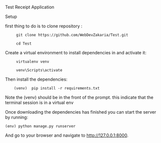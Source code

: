 Test Receipt Application

Setup


first thing to do is to clone repository :

         git clone https://github.com/WebDevZakaria/Test.git 
         
         cd Test


Create a virtual environment to install dependencies in and activate it:

         virtualenv venv
         
         venv\Scripts\activate

Then install the dependencies:

        (venv)  pip install -r requirements.txt

Note the (venv) should be  in the front of the prompt. this indicate that the terminal session is in a virtual env

Once downloading the dependencies  has finished  you can start the server by running:

    (env) python manage.py runserver

And go to your browser and navigate to http://127.0.0.1:8000.


   
  
